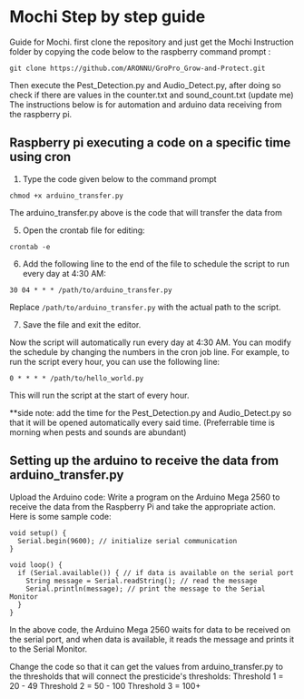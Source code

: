 # Mochi Step by step guide 
Guide for Mochi.
first clone the repository and just get the Mochi Instruction folder by copying the code below to the raspberry command prompt :

```
git clone https://github.com/ARONNU/GroPro_Grow-and-Protect.git
```

Then execute the Pest_Detection.py and Audio_Detect.py, after doing so check if there are values in the counter.txt and sound_count.txt (update me)
The instructions below is for automation and arduino data receiving from the raspberry pi.


## Raspberry pi executing a code on a specific time using cron

1. Type the code given below to the command prompt

```
chmod +x arduino_transfer.py
```

The arduino_transfer.py above is the code that will transfer the data from

5. Open the crontab file for editing:

```
crontab -e
```

6. Add the following line to the end of the file to schedule the script to run every day at 4:30 AM:

```
30 04 * * * /path/to/arduino_transfer.py
```

Replace `/path/to/arduino_transfer.py` with the actual path to the script.

7. Save the file and exit the editor.

Now the script will automatically run every day at 4:30 AM. You can modify the schedule by changing the numbers in the cron job line. For example, to run the script every hour, you can use the following line:

```
0 * * * * /path/to/hello_world.py
```

This will run the script at the start of every hour.

**side note: add the time for the Pest_Detection.py and Audio_Detect.py so that it will be opened automatically every said time. (Preferrable time is morning when pests and sounds are abundant)

## Setting up the arduino to receive the data from arduino_transfer.py
Upload the Arduino code: Write a program on the Arduino Mega 2560 to receive the data from the Raspberry Pi and take the appropriate action. Here is some sample code:

   ```
   void setup() {
     Serial.begin(9600); // initialize serial communication
   }

   void loop() {
     if (Serial.available()) { // if data is available on the serial port
       String message = Serial.readString(); // read the message
       Serial.println(message); // print the message to the Serial Monitor
     }
   }
   ```

   In the above code, the Arduino Mega 2560 waits for data to be received on the serial port, and when data is available, it reads the message and prints it to the Serial Monitor.
   
  Change the code so that it can get the values from arduino_transfer.py to the thresholds that will connect the presticide's thresholds:
Threshold 1 = 20 - 49
Threshold 2 = 50 - 100
Threshold 3 = 100+
